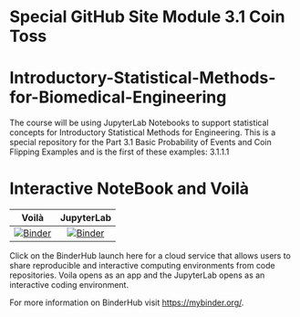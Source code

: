 # Special GitHub Site Module 3.1 Coin Toss
# Introductory-Statistical-Methods-for-Biomedical-Engineering

The course will be using JupyterLab Notebooks to support statistical concepts for Introductory Statistical Methods for Engineering. This is a special repository for the Part 3.1 Basic Probability of Events and Coin Flipping Examples and is the first of these examples: 3.1.1.1

# Interactive NoteBook and Voilà

| Voilà | JupyterLab |
| :-----------------------: | :---------------------: |
| [![Binder](https://mybinder.org/badge_logo.svg)](https://mybinder.org/v2/gh/Statistical-Methods-for-Engineering/Special_GitHub_Site_Part_3.1_Coin_Toss_3.1.1.1/HEAD?urlpath=voila%2Frender%2FChapter_3.1.1_Coin_Toss_1.ipynb)   |  [![Binder](https://mybinder.org/badge_logo.svg)](https://mybinder.org/v2/gh/Statistical-Methods-for-Engineering/Special_GitHub_Site_Part_3.1_Coin_Toss_3.1.1.1/HEAD) |

Click on the BinderHub launch here for a cloud service that allows users to share reproducible and interactive computing environments from code repositories.  Voila opens as an app and the JupyterLab opens as an interactive coding environment.


For more information on BinderHub visit https://mybinder.org/.
